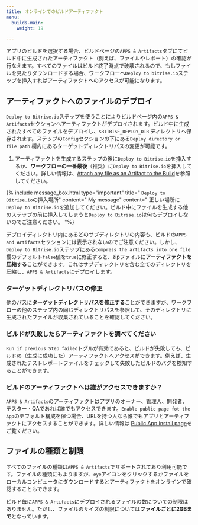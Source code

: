 ```yaml
---
title: オンラインでのビルドアーティファクト
menu:
  builds-main:
    weight: 19

---
```

アプリのビルドを選択する場合、ビルドページの`APPS & Artifacts`タブにてビルド中に生成されたアーティファクト（例えば、ファイルやレポート）の確認が行なえます。すべてのファイルはビルド終了時点で破壊されるので、もしファイルを見たりダウンロードする場合、ワークフローへ`Deploy to bitrise.io`ステップを挿入すればアーティファクトへのアクセスが可能になります。

## アーティファクトへのファイルのデプロイ

`Deploy to Bitrise.io`ステップを使うことによりビルドページ内の`APPS & Artifacts`セクションへアーティファクトがデプロイされます。ビルド中に生成されたすべてのファイルをデプロイし、`$BITRISE_DEPLOY_DIR` ディレクトリへ保存されます。ステップの`Config`セクションの下にある`Deploy directory or file path` 欄内にあるターゲットディレクトリパスの変更が可能です。

1. アーティファクトを生成するステップの後に`Deploy to Bitrise.io`を挿入するか、**ワークフローの一番最後**（推奨）に`Deploy to Bitrise.io`を挿入してください。詳しい情報は、[Attach any file as an Artifact to the Build](https://devcenter.bitrise.io/tips-and-tricks/attach-any-file-to-build/)を参照してください。

{% include message_box.html type="important" title=" `Deploy to Bitrise.io`の挿入場所" content=" My message" content=" 正しい場所に`Deploy to Bitrise.io`を追加してください。ビルド中にファイルを生成する他のステップの前に挿入してしまうと`Deploy to Bitrise.io`は何もデプロイしないのでご注意ください。 "%}

デプロイディレクトリ内にあるどのサブディレクトリの内容も、ビルドの`APPS and Artifacts`セクションには表示されないのでご注意ください。しかし、`Deploy to Bitrise.io`ステップにある`Compress the artifacts into one file`欄のデフォルト`false`値を`true`に修正すると、zipファイルに**アーティファクトを圧縮する**ことができます。これはサブディレクトリを含む全てのディレクトリを圧縮し、`APPS & Artifacts`にデプロイします。

### ターゲットディレクトリパスの修正

他のパスに**ターゲットディレクトリパスを修正する**ことができますが、ワークフローの他のステップ内の同じディレクトリパスを参照して、そのディレクトリに生成されたファイルが収集されていることを確認してください。

### ビルドが失敗したらアーティファクトを調べてください

`Run if previous Step failed`トグルが有効であると、ビルドが失敗しても、ビルドの（生成に成功した）アーティファクトへアクセスができます。例えば、生成されたテストレポートファイルをチェックして失敗したビルドのバグを検知することができます。

### ビルドのアーティファクトへは誰がアクセスできますか？

`APPS & Artifacts`のアーティファクトはアプリのオーナー、管理人、開発者、テスター・QAであれば誰でもアクセスできます。`Enable public page fot the App`のデフォルト構成を保つ場合、URLを持つ人なら誰でもアプリとアーティファクトにアクセスすることができます。詳しい情報は [Public App install page](https://devcenter.bitrise.io/tutorials/deploy/bitrise-app-deployment/#public-app-install-page)をご覧ください。

## ファイルの種類と制限

すべてのファイルの種類は`APPS & Artifacts`でサポートされており利用可能です。ファイルの種類にもよりますが、`eye`アイコンをクリックするかファイルをローカルコンピュータにダウンロードするとアーティファクトをオンラインで確認することもできます。

ビルド毎に`APPS & Artifacts`にデプロイされるファイルの数についての制限はありません。ただし、ファイルのサイズの制限については**ファイルごとに2GBまで**となっています。